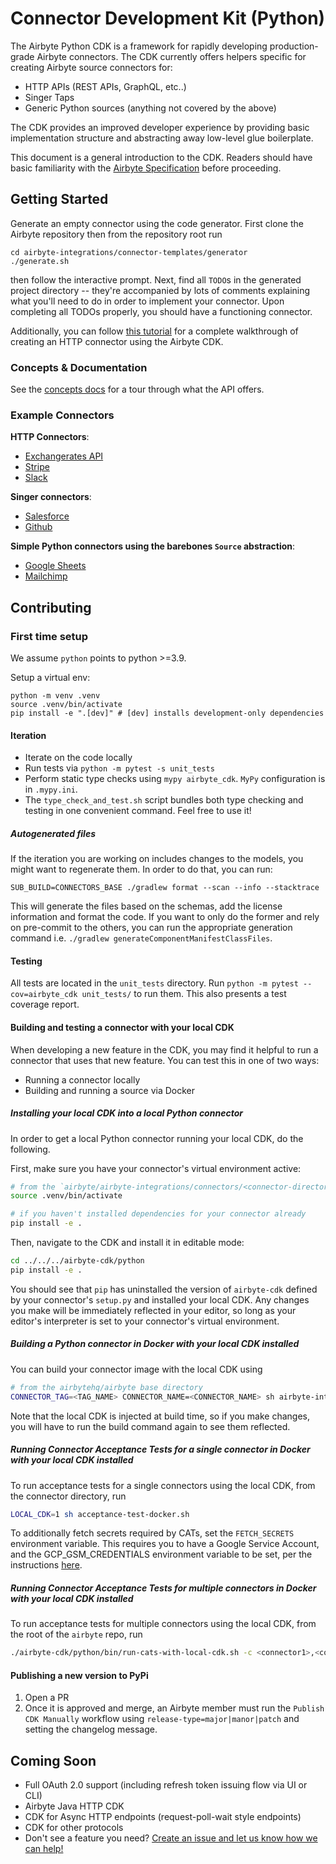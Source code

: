 # Connector Development Kit \(Python\)

The Airbyte Python CDK is a framework for rapidly developing production-grade Airbyte connectors. The CDK currently offers helpers specific for creating Airbyte source connectors for:

* HTTP APIs \(REST APIs, GraphQL, etc..\)
* Singer Taps
* Generic Python sources \(anything not covered by the above\)

The CDK provides an improved developer experience by providing basic implementation structure and abstracting away low-level glue boilerplate.

This document is a general introduction to the CDK. Readers should have basic familiarity with the [Airbyte Specification](https://docs.airbyte.com/understanding-airbyte/airbyte-protocol/) before proceeding.

## Getting Started

Generate an empty connector using the code generator. First clone the Airbyte repository then from the repository root run

```text
cd airbyte-integrations/connector-templates/generator
./generate.sh
```

then follow the interactive prompt. Next, find all `TODO`s in the generated project directory -- they're accompanied by lots of comments explaining what you'll need to do in order to implement your connector. Upon completing all TODOs properly, you should have a functioning connector.

Additionally, you can follow [this tutorial](https://docs.airbyte.io/connector-development/tutorials/cdk-tutorial-python-http) for a complete walkthrough of creating an HTTP connector using the Airbyte CDK.

### Concepts & Documentation

See the [concepts docs](docs/concepts/) for a tour through what the API offers.

### Example Connectors

**HTTP Connectors**:

* [Exchangerates API](https://github.com/airbytehq/airbyte/blob/master/airbyte-integrations/connectors/source-exchange-rates/source_exchange_rates/source.py)
* [Stripe](https://github.com/airbytehq/airbyte/blob/master/airbyte-integrations/connectors/source-stripe/source_stripe/source.py)
* [Slack](https://github.com/airbytehq/airbyte/blob/master/airbyte-integrations/connectors/source-slack/source_slack/source.py)

**Singer connectors**:

* [Salesforce](https://github.com/airbytehq/airbyte/blob/master/airbyte-integrations/connectors/source-salesforce-singer/source_salesforce_singer/source.py)
* [Github](https://github.com/airbytehq/airbyte/blob/master/airbyte-integrations/connectors/source-github-singer/source_github_singer/source.py)

**Simple Python connectors using the barebones `Source` abstraction**:

* [Google Sheets](https://github.com/airbytehq/airbyte/blob/master/airbyte-integrations/connectors/source-google-sheets/google_sheets_source/google_sheets_source.py)
* [Mailchimp](https://github.com/airbytehq/airbyte/blob/master/airbyte-integrations/connectors/source-mailchimp/source_mailchimp/source.py)

## Contributing

### First time setup

We assume `python` points to python &gt;=3.9.

Setup a virtual env:

```text
python -m venv .venv
source .venv/bin/activate
pip install -e ".[dev]" # [dev] installs development-only dependencies
```

#### Iteration

* Iterate on the code locally
* Run tests via `python -m pytest -s unit_tests`
* Perform static type checks using `mypy airbyte_cdk`. `MyPy` configuration is in `.mypy.ini`.
* The `type_check_and_test.sh` script bundles both type checking and testing in one convenient command. Feel free to use it!

##### Autogenerated files
If the iteration you are working on includes changes to the models, you might want to regenerate them. In order to do that, you can run:
```commandline
SUB_BUILD=CONNECTORS_BASE ./gradlew format --scan --info --stacktrace
```
This will generate the files based on the schemas, add the license information and format the code. If you want to only do the former and rely on
pre-commit to the others, you can run the appropriate generation command i.e. `./gradlew generateComponentManifestClassFiles`.

#### Testing

All tests are located in the `unit_tests` directory. Run `python -m pytest --cov=airbyte_cdk unit_tests/` to run them. This also presents a test coverage report.

#### Building and testing a connector with your local CDK

When developing a new feature in the CDK, you may find it helpful to run a connector that uses that new feature. You can test this in one of two ways:
* Running a connector locally
* Building and running a source via Docker

##### Installing your local CDK into a local Python connector

In order to get a local Python connector running your local CDK, do the following.

First, make sure you have your connector's virtual environment active:
```bash
# from the `airbyte/airbyte-integrations/connectors/<connector-directory>` directory
source .venv/bin/activate

# if you haven't installed dependencies for your connector already
pip install -e .
```

Then, navigate to the CDK and install it in editable mode:
```bash
cd ../../../airbyte-cdk/python
pip install -e .
```

You should see that `pip` has uninstalled the version of `airbyte-cdk` defined by your connector's `setup.py` and installed your local CDK. Any changes you make will be immediately reflected in your editor, so long as your editor's interpreter is set to your connector's virtual environment.

##### Building a Python connector in Docker with your local CDK installed

You can build your connector image with the local CDK using
```bash
# from the airbytehq/airbyte base directory
CONNECTOR_TAG=<TAG_NAME> CONNECTOR_NAME=<CONNECTOR_NAME> sh airbyte-integrations/scripts/build-connector-image-with-local-cdk.sh
```
Note that the local CDK is injected at build time, so if you make changes, you will have to run the build command again to see them reflected.

##### Running Connector Acceptance Tests for a single connector in Docker with your local CDK installed

To run acceptance tests for a single connectors using the local CDK, from the connector directory, run
```bash
LOCAL_CDK=1 sh acceptance-test-docker.sh
```
To additionally fetch secrets required by CATs, set the `FETCH_SECRETS` environment variable. This requires you to have a Google Service Account, and the GCP_GSM_CREDENTIALS environment variable to be set, per the instructions [here](https://github.com/airbytehq/airbyte/tree/b03653a24ef16be641333380f3a4d178271df0ee/tools/ci_credentials).

##### Running Connector Acceptance Tests for multiple connectors in Docker with your local CDK installed

To run acceptance tests for multiple connectors using the local CDK, from the root of the `airbyte` repo, run
```bash
./airbyte-cdk/python/bin/run-cats-with-local-cdk.sh -c <connector1>,<connector2>,...
```

#### Publishing a new version to PyPi

1. Open a PR
2. Once it is approved and merge, an Airbyte member must run the `Publish CDK Manually` workflow using `release-type=major|manor|patch` and setting the changelog message.

## Coming Soon

* Full OAuth 2.0 support \(including refresh token issuing flow via UI or CLI\) 
* Airbyte Java HTTP CDK
* CDK for Async HTTP endpoints \(request-poll-wait style endpoints\)
* CDK for other protocols
* Don't see a feature you need? [Create an issue and let us know how we can help!](https://github.com/airbytehq/airbyte/issues/new?assignees=&labels=type%2Fenhancement&template=feature-request.md&title=)
